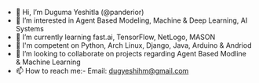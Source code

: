 - 👋 Hi, I’m Duguma Yeshitla (@panderior)
- 👀 I’m interested in Agent Based Modeling, Machine & Deep Learning, AI Systems
- 🌱 I’m currently learning fast.ai, TensorFlow, NetLogo, MASON
- 🌱 I'm competent on Python, Arch Linux, Django, Java, Arduino & Andriod
- 🌱 I’m looking to collaborate on projects regarding Agent Based Modline & Machine Learning
- 📫 How to reach me:- Email: dugyeshihm@gmail.com
